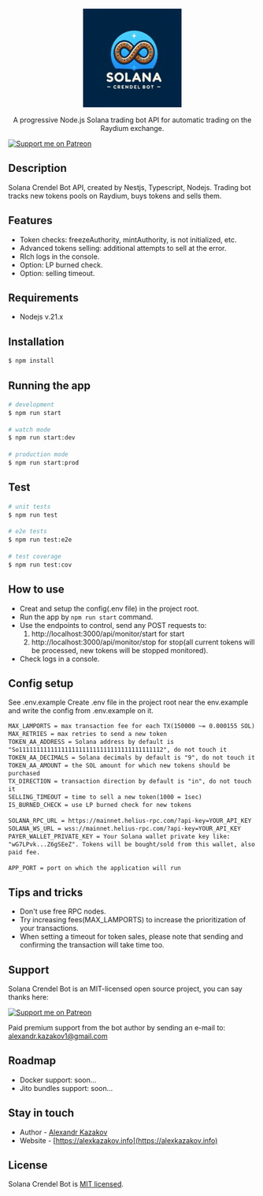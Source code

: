 <p align="center">
  <a href="http://nestjs.com/" target="blank"><img src="https://raw.githubusercontent.com/alexandr-kazakov/public_images/main/solana-crendel-bot-readme-logo.jpg" width="200" alt="Solana Crendel Bot Logo" /></a>
</p>

  <p align="center">A progressive Node.js Solana trading bot API for automatic trading on the Raydium exchange.</p>

  [![Support me on Patreon](https://img.shields.io/endpoint.svg?url=https%3A%2F%2Fshieldsio-patreon.vercel.app%2Fapi%3Fusername%3Dalexkazakov%26type%3Dpatrons&style=flat)](https://patreon.com/alexkazakov)


## Description

Solana Crendel Bot API, created by Nestjs, Typescript, Nodejs. Trading bot tracks new tokens pools on Raydium, buys tokens and sells them.

## Features

- Token checks: freezeAuthority, mintAuthority, is not initialized, etc.
- Advanced tokens selling: additional attempts to sell at the error.
- RIch logs in the console.
- Option: LP burned check.
- Option: selling timeout.

## Requirements

- Nodejs v.21.x

## Installation

```bash
$ npm install
```

## Running the app

```bash
# development
$ npm run start

# watch mode
$ npm run start:dev

# production mode
$ npm run start:prod
```

## Test

```bash
# unit tests
$ npm run test

# e2e tests
$ npm run test:e2e

# test coverage
$ npm run test:cov
```

## How to use

- Creat and setup the config(.env file) in the project root.
- Run the app by `npm run start` command.
- Use the endpoints to control, send any POST requests to:
	1. http://localhost:3000/api/monitor/start for start
	2. http://localhost:3000/api/monitor/stop for stop(all current tokens will be processed, new tokens will be stopped monitored).
- Check logs in a console.

## Config setup

See .env.example
Create .env file in the project root near the env.example and write the config from .env.example on it.
```
MAX_LAMPORTS = max transaction fee for each TX(150000 ~= 0.000155 SOL)
MAX_RETRIES = max retries to send a new token
TOKEN_AA_ADDRESS = Solana address by default is "So11111111111111111111111111111111111111112", do not touch it
TOKEN_AA_DECIMALS = Solana decimals by default is "9", do not touch it
TOKEN_AA_AMOUNT = the SOL amount for which new tokens should be purchased
TX_DIRECTION = transaction direction by default is "in", do not touch it
SELLING_TIMEOUT = time to sell a new token(1000 = 1sec)
IS_BURNED_CHECK = use LP burned check for new tokens

SOLANA_RPC_URL = https://mainnet.helius-rpc.com/?api-key=YOUR_API_KEY
SOLANA_WS_URL = wss://mainnet.helius-rpc.com/?api-key=YOUR_API_KEY
PAYER_WALLET_PRIVATE_KEY = Your Solana wallet private key like: "wG7LPvk...Z6gSEeZ". Tokens will be bought/sold from this wallet, also paid fee.

APP_PORT = port on which the application will run
```

## Tips and tricks
- Don't use free RPC nodes.
- Try increasing fees(MAX_LAMPORTS) to increase the prioritization of your transactions.
- When setting a timeout for token sales, please note that sending and confirming the transaction will take time too. 

## Support

Solana Crendel Bot is an MIT-licensed open source project, you can say thanks here:

[![Support me on Patreon](https://img.shields.io/badge/Patreon%20-be%20a%20Patron-FF424D?style=for-the-badge&logo=patreon)](https://patreon.com/alexkazakov)

Paid premium support from the bot author by sending an e-mail to:  [alexandr.kazakov1@gmail.com](mailto:alexandr.kazakov1@gmail.com)

## Roadmap

- Docker support: soon...
- Jito bundles support: soon...

## Stay in touch

- Author - [Alexandr Kazakov](mailto:alexandr.kazakov1@gmail.com)
- Website - [https://alexkazakov.info](https://alexkazakov.info)

## License

Solana Crendel Bot  is [MIT licensed](https://github.com/alexandr-kazakov/solana-crendel-bot/blob/main/LICENSE).
